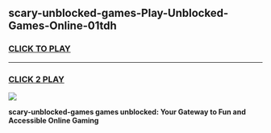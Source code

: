 
## scary-unblocked-games-Play-Unblocked-Games-Online-01tdh
<h3>
<a href="https://premium76.site?title=scary-unblocked-games&ref=25A">CLICK TO PLAY</a></h3>
<hr>

<h3>
<a href="https://premium76.site?title=scary-unblocked-games&ref=25A">CLICK 2 PLAY</a>
  
</h3>

<a href="https://premium76.site?title=scary-unblocked-games&ref=25A"><img src="https://clearcache.store/games.png"></a>


**scary-unblocked-games games unblocked: Your Gateway to Fun and Accessible Online Gaming**
